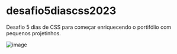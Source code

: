 # desafio5diascss2023
Desafio 5 dias de CSS para começar enriquecendo o portifólio com pequenos projetinhos.

![image](https://user-images.githubusercontent.com/16137998/210538541-cb8a5c4f-87f3-4ecb-be2a-5583722fea4e.png)

